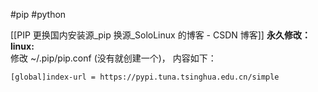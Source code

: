 #pip #python

[[PIP 更换国内安装源_pip 换源_SoloLinux 的博客 - CSDN 博客]]
**永久修改：**   
**linux:**   
修改 ~/.pip/pip.conf (没有就创建一个)， 内容如下：

```
[global]index-url = https://pypi.tuna.tsinghua.edu.cn/simple
```
